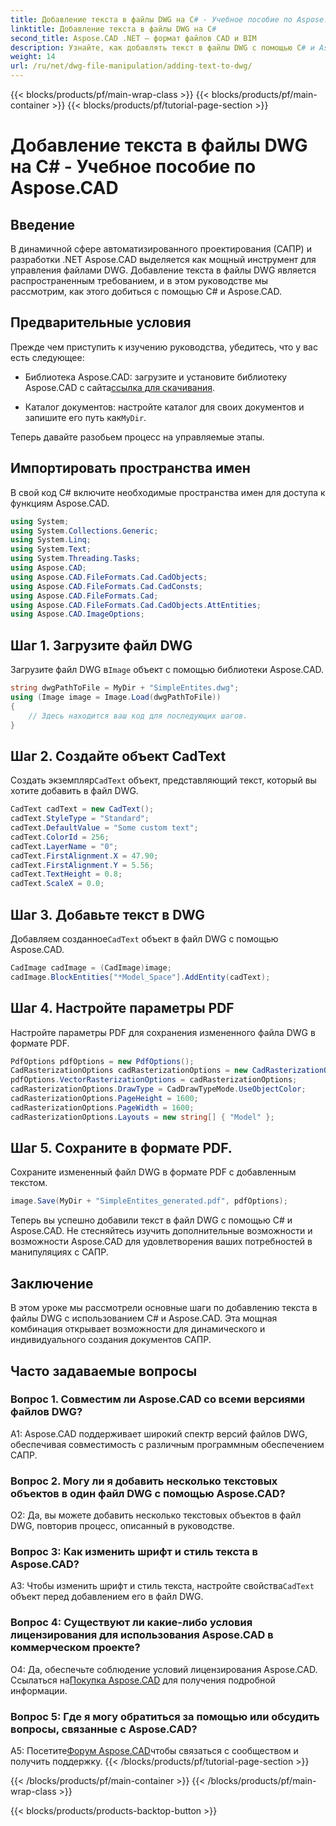 ```yaml
---
title: Добавление текста в файлы DWG на C# - Учебное пособие по Aspose.CAD
linktitle: Добавление текста в файлы DWG на C#
second_title: Aspose.CAD .NET — формат файлов CAD и BIM
description: Узнайте, как добавлять текст в файлы DWG с помощью C# и Aspose.CAD. Следуйте этому пошаговому руководству для бесшовной интеграции. Изучите документацию Aspose.CAD для получения подробных рекомендаций.
weight: 14
url: /ru/net/dwg-file-manipulation/adding-text-to-dwg/
---
```


{{< blocks/products/pf/main-wrap-class >}}
{{< blocks/products/pf/main-container >}}
{{< blocks/products/pf/tutorial-page-section >}}

# Добавление текста в файлы DWG на C# - Учебное пособие по Aspose.CAD

## Введение

В динамичной сфере автоматизированного проектирования (САПР) и разработки .NET Aspose.CAD выделяется как мощный инструмент для управления файлами DWG. Добавление текста в файлы DWG является распространенным требованием, и в этом руководстве мы рассмотрим, как этого добиться с помощью C# и Aspose.CAD.

## Предварительные условия

Прежде чем приступить к изучению руководства, убедитесь, что у вас есть следующее:

-  Библиотека Aspose.CAD: загрузите и установите библиотеку Aspose.CAD с сайта[ссылка для скачивания](https://releases.aspose.com/cad/net/).

-  Каталог документов: настройте каталог для своих документов и запишите его путь как`MyDir`.

Теперь давайте разобьем процесс на управляемые этапы.

## Импортировать пространства имен

В свой код C# включите необходимые пространства имен для доступа к функциям Aspose.CAD.

```csharp
using System;
using System.Collections.Generic;
using System.Linq;
using System.Text;
using System.Threading.Tasks;
using Aspose.CAD;
using Aspose.CAD.FileFormats.Cad.CadObjects;
using Aspose.CAD.FileFormats.Cad.CadConsts;
using Aspose.CAD.FileFormats.Cad;
using Aspose.CAD.FileFormats.Cad.CadObjects.AttEntities;
using Aspose.CAD.ImageOptions;
```

## Шаг 1. Загрузите файл DWG

 Загрузите файл DWG в`Image` объект с помощью библиотеки Aspose.CAD.

```csharp
string dwgPathToFile = MyDir + "SimpleEntites.dwg";
using (Image image = Image.Load(dwgPathToFile))
{
    // Здесь находится ваш код для последующих шагов.
}
```

## Шаг 2. Создайте объект CadText

 Создать экземпляр`CadText` объект, представляющий текст, который вы хотите добавить в файл DWG.

```csharp
CadText cadText = new CadText();
cadText.StyleType = "Standard";
cadText.DefaultValue = "Some custom text";
cadText.ColorId = 256;
cadText.LayerName = "0";
cadText.FirstAlignment.X = 47.90;
cadText.FirstAlignment.Y = 5.56;
cadText.TextHeight = 0.8;
cadText.ScaleX = 0.0;
```

## Шаг 3. Добавьте текст в DWG

 Добавляем созданное`CadText` объект в файл DWG с помощью Aspose.CAD.

```csharp
CadImage cadImage = (CadImage)image;
cadImage.BlockEntities["*Model_Space"].AddEntity(cadText);
```

## Шаг 4. Настройте параметры PDF

Настройте параметры PDF для сохранения измененного файла DWG в формате PDF.

```csharp
PdfOptions pdfOptions = new PdfOptions();
CadRasterizationOptions cadRasterizationOptions = new CadRasterizationOptions();
pdfOptions.VectorRasterizationOptions = cadRasterizationOptions;
cadRasterizationOptions.DrawType = CadDrawTypeMode.UseObjectColor;
cadRasterizationOptions.PageHeight = 1600;
cadRasterizationOptions.PageWidth = 1600;
cadRasterizationOptions.Layouts = new string[] { "Model" };
```

## Шаг 5. Сохраните в формате PDF.

Сохраните измененный файл DWG в формате PDF с добавленным текстом.

```csharp
image.Save(MyDir + "SimpleEntites_generated.pdf", pdfOptions);
```

Теперь вы успешно добавили текст в файл DWG с помощью C# и Aspose.CAD. Не стесняйтесь изучить дополнительные возможности и возможности Aspose.CAD для удовлетворения ваших потребностей в манипуляциях с САПР.

## Заключение

В этом уроке мы рассмотрели основные шаги по добавлению текста в файлы DWG с использованием C# и Aspose.CAD. Эта мощная комбинация открывает возможности для динамического и индивидуального создания документов САПР.

## Часто задаваемые вопросы

### Вопрос 1. Совместим ли Aspose.CAD со всеми версиями файлов DWG?

A1: Aspose.CAD поддерживает широкий спектр версий файлов DWG, обеспечивая совместимость с различным программным обеспечением САПР.

### Вопрос 2. Могу ли я добавить несколько текстовых объектов в один файл DWG с помощью Aspose.CAD?

О2: Да, вы можете добавить несколько текстовых объектов в файл DWG, повторив процесс, описанный в руководстве.

### Вопрос 3: Как изменить шрифт и стиль текста в Aspose.CAD?

 A3: Чтобы изменить шрифт и стиль текста, настройте свойства`CadText` объект перед добавлением его в файл DWG.

### Вопрос 4: Существуют ли какие-либо условия лицензирования для использования Aspose.CAD в коммерческом проекте?

 О4: Да, обеспечьте соблюдение условий лицензирования Aspose.CAD. Ссылаться на[Покупка Aspose.CAD](https://purchase.aspose.com/buy) для получения подробной информации.

### Вопрос 5: Где я могу обратиться за помощью или обсудить вопросы, связанные с Aspose.CAD?

A5: Посетите[Форум Aspose.CAD](https://forum.aspose.com/c/cad/19)чтобы связаться с сообществом и получить поддержку.
{{< /blocks/products/pf/tutorial-page-section >}}

{{< /blocks/products/pf/main-container >}}
{{< /blocks/products/pf/main-wrap-class >}}

{{< blocks/products/products-backtop-button >}}
